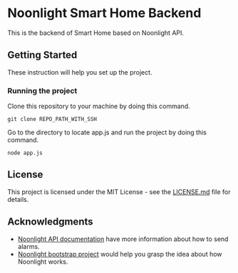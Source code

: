 # Noonlight Smart Home Backend

This is the backend of Smart Home based on Noonlight API.

## Getting Started

These instruction will help you set up the project.

### Running the project

Clone this repository to your machine by doing this command.

```
git clone REPO_PATH_WITH_SSH
```

Go to the directory to locate app.js and run the project by doing this command.

```
node app.js
```

## License

This project is licensed under the MIT License - see the [LICENSE.md](LICENSE.md) file for details.

## Acknowledgments

* [Noonlight API documentation](https://docs.noonlight.com/reference) have more information about how to send alarms.
* [Noonlight bootstrap project](https://github.com/SafeTrek/safetrek-node-bootstrap) would help you grasp the idea about how Noonlight works.
